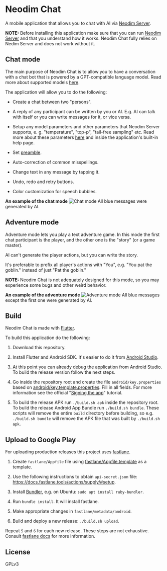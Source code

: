 # Neodim Chat

A mobile application that allows you to chat with AI via
[Neodim Server](https://github.com/alkatrazstudio/neodim-server).

**NOTE:** Before installing this application make sure that you can run
[Neodim Server](https://github.com/alkatrazstudio/neodim-server)
and that you understand how it works.
Neodim Chat fully relies on Nedim Server and does not work without it.


## Chat mode

The main purpose of Neodim Chat is to allow you to have a conversation
with a chat bot that is powered by a GPT-compatible language model.
Read more about supported models
[here](https://github.com/alkatrazstudio/neodim-server#supported-models).

The application will allow you to do the following:

* Create a chat between two "persons".

* A reply of any participant can be written by you or AI.
  E.g. AI can talk with itself or you can write messages for it, or vice versa.

* Setup any model parameters and other parameters
  that Neodim Server supports,
  e. g. "temperature", "top-p", "tail-free sampling" etc.
  Read more about these parameters
  [here](https://github.com/alkatrazstudio/neodim-server#api-request)
  and inside the application's built-in help page.

* Set [preamble](https://github.com/alkatrazstudio/neodim-server#prompt-and-preamble).

* Auto-correction of common misspellings.

* Change text in any message by tapping it.

* Undo, redo and retry buttons.

* Color customization for speech bubbles.

**An example of the chat mode**
![Chat mode](fastlane/metadata/android/en-US/images/phoneScreenshots/1_en-US.png?raw=true)
All blue messages were generated by AI.


## Adventure mode

Adventure mode lets you play a text adventure game.
In this mode the first chat participant is the player,
and the other one is the "story" (or a game master).

AI can't generate the player actions,
but you can write the story.

It's preferable to prefix all player's actions with "You",
e.g. "You pat the goblin." instead of just "Pat the goblin."

**NOTE:** Neodim Chat is not adequately designed for this mode,
so you may experience some bugs and other weird behavior.

**An example of the adventure mode**
![Adventure mode](fastlane/metadata/android/en-US/images/phoneScreenshots/2_en-US.png?raw=true)
All blue messages except the first one were generated by AI.



## Build

Neodim Chat is made with [Flutter](https://flutter.dev).

To build this application do the following:

1. Download this repository.

2. Install Flutter and Android SDK. It's easier to do it from [Android Studio](https://developer.android.com/studio).

3. At this point you can already debug the application from Android Studio.
   To build the release version follow the next steps.

4. Go inside the repository root and create the file
   `android/key.properties` based on [android/key.template.properties](android/key.template.properties).
   Fill in all fields.
   For more information see the official "[Signing the app](https://flutter.dev/docs/deployment/android#signing-the-app)" tutorial.

5. To build the release APK run `./build.sh apk` inside the repository root.
   To build the release Android App Bundle run `./build.sh bundle`.
   These scripts will remove the entire `build` directory before building,
   so e.g. `./build.sh bundle` will remove the APK file that was built by `./build.sh apk`.


## Upload to Google Play

For uploading production releases this project uses [fastlane](https://fastlane.tools).

1. Create `fastlane/Appfile` file using [fastlane/Appfile.template](fastlane/Appfile.template) as a template.

2. Use the following instructions to obtain `api-secret.json` file: https://docs.fastlane.tools/actions/supply/#setup.

3. Install [Bundler](https://bundler.io), e.g. on Ubuntu: `sudo apt install ruby-bundler`.

4. Run `bundle install`. It will install fastlane.

5. Make appropriate changes in `fastlane/metadata/android`.

6. Build and deploy a new release: `./build.sh upload`.

Repeat `5` and `6` for each new release.
These steps are not exhaustive. Consult [fastlane docs](https://docs.fastlane.tools) for more information.


## License

GPLv3
